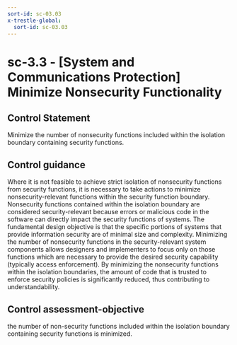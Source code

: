 ```yaml
---
sort-id: sc-03.03
x-trestle-global:
  sort-id: sc-03.03
---
```


# sc-3.3 - \[System and Communications Protection\] Minimize Nonsecurity Functionality

## Control Statement

Minimize the number of nonsecurity functions included within the isolation boundary containing security functions.

## Control guidance

Where it is not feasible to achieve strict isolation of nonsecurity functions from security functions, it is necessary to take actions to minimize nonsecurity-relevant functions within the security function boundary. Nonsecurity functions contained within the isolation boundary are considered security-relevant because errors or malicious code in the software can directly impact the security functions of systems. The fundamental design objective is that the specific portions of systems that provide information security are of minimal size and complexity. Minimizing the number of nonsecurity functions in the security-relevant system components allows designers and implementers to focus only on those functions which are necessary to provide the desired security capability (typically access enforcement). By minimizing the nonsecurity functions within the isolation boundaries, the amount of code that is trusted to enforce security policies is significantly reduced, thus contributing to understandability.

## Control assessment-objective

the number of non-security functions included within the isolation boundary containing security functions is minimized.
